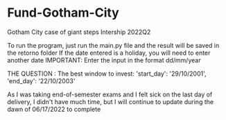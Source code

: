 # Fund-Gotham-City
Gotham City case of giant steps Intership 2022Q2

To run the program, just run the main.py file and the result will be saved in the retorno folder
If the date entered is a holiday, you will need to enter another date
IMPORTANT: Enter the input in the format dd/mm/year

<h>
THE QUESTION :
The best window to invest: 'start_day': '29/10/2001', 'end_day': '22/10/2003'
<h>

As I was taking end-of-semester exams and I felt sick on the last day of delivery, I didn't have much time, but I will continue to update during the dawn of 06/17/2022 to complete